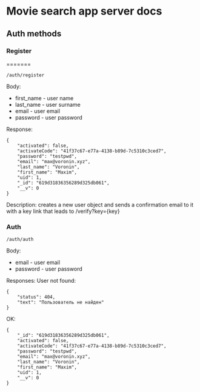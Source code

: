 # Movie search app server docs

## Auth methods

### Register
=======
```
/auth/register
```

Body:

- first_name - user name
- last_name - user surname
- email - user email
- password - user password

Response:

```
{
    "activated": false,
    "activateCode": "41f37c67-e77a-4138-b89d-7c5310c3ced7",
    "password": "testpwd",
    "email": "max@voronin.xyz",
    "last_name": "Voronin",
    "first_name": "Maxim",
    "uid": 1,
    "_id": "619d31836356289d325db061",
    "__v": 0
}
```
Description: creates a new user object and sends a confirmation email to it with a key link that leads to /verify?key={key}


### Auth
```
/auth/auth
```
Body:
* email - user email
* password - user password

Responses:
User not found:
```
{
    "status": 404,
    "text": "Пользователь не найден"
}
```
OK:
```
{
    "_id": "619d31836356289d325db061",
    "activated": false,
    "activateCode": "41f37c67-e77a-4138-b89d-7c5310c3ced7",
    "password": "testpwd",
    "email": "max@voronin.xyz",
    "last_name": "Voronin",
    "first_name": "Maxim",
    "uid": 1,
    "__v": 0
}
```
